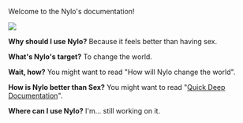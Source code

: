 Welcome to the Nylo's documentation!

![](https://github.com/veggero/nylo/blob/master/images/NyloBanner.png?raw=true)

**Why should I use Nylo?** Because it feels better than having sex.

**What's Nylo's target?** To change the world.

**Wait, how?** You might want to read "How will Nylo change the world".

**How is Nylo better than Sex?** You might want to read "[Quick Deep Documentation](https://github.com/veggero/nylo/wiki/Quick-Deep-Documentation)".

**Where can I use Nylo?** I'm... still working on it. 
